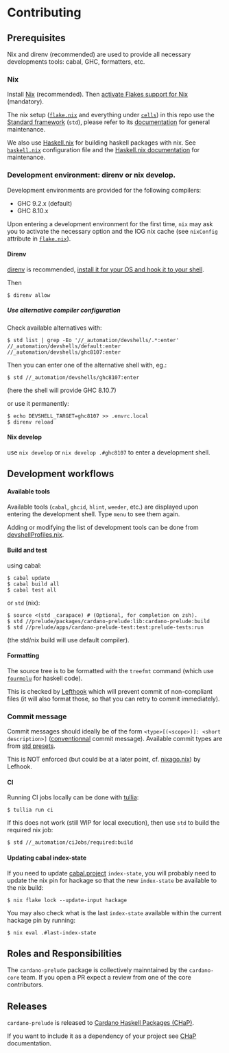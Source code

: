 # Contributing

## Prerequisites

Nix and direnv (recommended) are used to provide all necessary developments tools: cabal, GHC, formatters, etc.

### Nix

Install [Nix](https://nixos.org/nix/) (recommended).
Then [activate Flakes support for Nix](https://nixos.wiki/wiki/Flakes) (mandatory).

The nix setup ([`flake.nix`](./flake.nix) and everything under [`cells`](./cells/)) in this repo use the [Standard framework](https://github.com/divnix/std) (`std`), please refer to its [documentation](https://std.divnix.com/) for general maintenance.

We also use [Haskell.nix](https://github.com/input-output-hk/haskell.nix) for building haskell packages with nix. See [`haskell.nix`](./cells/prelude/haskell.nix) configuration file and the [Haskell.nix documentation](https://input-output-hk.github.io/haskell.nix/) for maintenance.

### Development environment: direnv or nix develop.

Development environments are provided for the following compilers:

- GHC 9.2.x (default)
- GHC 8.10.x

Upon entering a development environment for the first time, `nix` may ask you to activate the necessary option and the IOG nix cache (see `nixConfig` attribute in [`flake.nix`](./flake.nix)).

#### Direnv

[direnv](https://direnv.net/) is recommended, [install it for your OS and hook it to your shell](https://direnv.net/docs/installation.html).

Then

```console
$ direnv allow
```

##### Use alternative compiler configuration

Check available alternatives with:

```console
$ std list | grep -Eo '//_automation/devshells/.*:enter'
//_automation/devshells/default:enter
//_automation/devshells/ghc8107:enter
```

Then you can enter one of the alternative shell with, eg.:

```console
$ std //_automation/devshells/ghc8107:enter
```

(here the shell will provide GHC 8.10.7)

or use it permanently:

```console
$ echo DEVSHELL_TARGET=ghc8107 >> .envrc.local
$ direnv reload
```

#### Nix develop

use `nix develop` or `nix develop .#ghc8107` to enter a development shell.

## Development workflows

#### Available tools

Available tools (`cabal`, `ghcid`, `hlint`, `weeder`, etc.) are displayed upon entering the development shell. Type `menu` to see them again.

Adding or modifying the list of development tools can be done from [devshellProfiles.nix](./cells/prelude/devshellProfiles.nix).

#### Build and test

using cabal:

```console
$ cabal update
$ cabal build all
$ cabal test all
```

or `std` (nix):

```
$ source <(std _carapace) # (Optional, for completion on zsh).
$ std //prelude/packages/cardano-prelude:lib:cardano-prelude:build
$ std //prelude/apps/cardano-prelude-test:test:prelude-tests:run
```

(the std/nix build will use default compiler).

#### Formatting

The source tree is to be formatted with the `treefmt` command (which use [`fourmolu`](https://github.com/fourmolu/fourmolu) for haskell code).

This is checked by [Lefthook](https://github.com/evilmartians/lefthook) which will prevent commit of non-compliant files (it will also format those, so that you can retry to commit immediately).

### Commit message

Commit messages should ideally be of the form `<type>[(<scope>)]: <short description>]` ([conventionnal](https://www.conventionalcommits.org/) commit message). Available commit types are from [std presets](https://std.divnix.com/reference/presets/nixago/conform.html).

This is NOT enforced (but could be at a later point, cf. [nixago.nix](./cells/_automation/nixago.nix)) by Lefhook.

#### CI

Running CI jobs locally can be done with [tullia](https://github.com/input-output-hk/tullia):

```console
$ tullia run ci
```

If this does not work (still WIP for local execution), then use `std` to build the required nix job:

```console
$ std //_automation/ciJobs/required:build
```

#### Updating cabal index-state

If you need to update [cabal.project](./cabal.project) `index-state`, you will probably need to update the nix pin for hackage so that the new `index-state` be available to the nix build:

```console
$ nix flake lock --update-input hackage
```

You may also check what is the last `index-state` available within the current hackage pin by running:

```console
$ nix eval .#last-index-state
```

## Roles and Responsibilities

The `cardano-prelude` package is collectively mainntained by the `cardano-core`
team.  If you open a PR expect a review from one of the core contributors.


## Releases

`cardano-prelude` is released to [Cardano Haskell Packages (CHaP)][CHaP].

If you want to include it as a dependency of your project see [CHaP]
documentation.

[CHaP]: https://github.com/input-output-hk/cardano-haskell-packages
